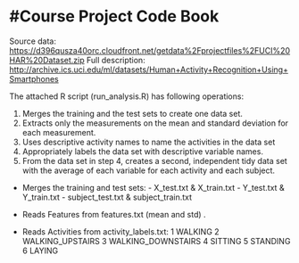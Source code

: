 #Course Project Code Book
========================

Source data: https://d396qusza40orc.cloudfront.net/getdata%2Fprojectfiles%2FUCI%20HAR%20Dataset.zip
Full description: http://archive.ics.uci.edu/ml/datasets/Human+Activity+Recognition+Using+Smartphones

The attached R script (run_analysis.R) has following operations:
1. Merges the training and the test sets to create one data set.
2. Extracts only the measurements on the mean and standard deviation for each measurement. 
3. Uses descriptive activity names to name the activities in the data set
4. Appropriately labels the data set with descriptive variable names. 
5. From the data set in step 4, creates a second, independent tidy data set with the average of each variable for each activity and each subject.


* Merges the training and test sets:
        - X_test.txt & X_train.txt
        - Y_test.txt & Y_train.txt
        - subject_test.txt & subject_train.txt

* Reads Features from features.txt (mean and std) .

* Reads Activities from activity_labels.txt:
        1 WALKING
        2 WALKING_UPSTAIRS
        3 WALKING_DOWNSTAIRS
        4 SITTING
        5 STANDING
        6 LAYING
